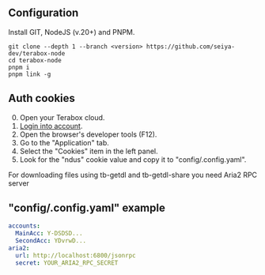 ## Configuration
Install GIT, NodeJS (v.20+) and PNPM.

```
git clone --depth 1 --branch <version> https://github.com/seiya-dev/terabox-node
cd terabox-node
pnpm i
pnpm link -g
```

## Auth cookies

0. Open your Terabox cloud.
1. [Login into account](https://www.terabox.com/wap/outlogin).
2. Open the browser's developer tools (F12).
3. Go to the "Application" tab.
4. Select the "Cookies" item in the left panel.
5. Look for the "ndus" cookie value and copy it to "config/.config.yaml".

For downloading files using tb-getdl and tb-getdl-share you need Aria2 RPC server

## "config/.config.yaml" example

```yaml
accounts:
  MainAcc: Y-DSDSD...
  SecondAcc: YDvrwD...
aria2:
  url: http://localhost:6800/jsonrpc
  secret: YOUR_ARIA2_RPC_SECRET
```
